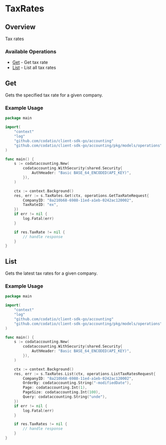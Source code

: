 # TaxRates

## Overview

Tax rates

### Available Operations

* [Get](#get) - Get tax rate
* [List](#list) - List all tax rates

## Get

Gets the specified tax rate for a given company.

### Example Usage

```go
package main

import(
	"context"
	"log"
	"github.com/codatio/client-sdk-go/accounting"
	"github.com/codatio/client-sdk-go/accounting/pkg/models/operations"
)

func main() {
    s := codataccounting.New(
        codataccounting.WithSecurity(shared.Security{
            AuthHeader: "Basic BASE_64_ENCODED(API_KEY)",
        }),
    )

    ctx := context.Background()
    res, err := s.TaxRates.Get(ctx, operations.GetTaxRateRequest{
        CompanyID: "8a210b68-6988-11ed-a1eb-0242ac120002",
        TaxRateID: "ex",
    })
    if err != nil {
        log.Fatal(err)
    }

    if res.TaxRate != nil {
        // handle response
    }
}
```

## List

Gets the latest tax rates for a given company.

### Example Usage

```go
package main

import(
	"context"
	"log"
	"github.com/codatio/client-sdk-go/accounting"
	"github.com/codatio/client-sdk-go/accounting/pkg/models/operations"
)

func main() {
    s := codataccounting.New(
        codataccounting.WithSecurity(shared.Security{
            AuthHeader: "Basic BASE_64_ENCODED(API_KEY)",
        }),
    )

    ctx := context.Background()
    res, err := s.TaxRates.List(ctx, operations.ListTaxRatesRequest{
        CompanyID: "8a210b68-6988-11ed-a1eb-0242ac120002",
        OrderBy: codataccounting.String("-modifiedDate"),
        Page: codataccounting.Int(1),
        PageSize: codataccounting.Int(100),
        Query: codataccounting.String("unde"),
    })
    if err != nil {
        log.Fatal(err)
    }

    if res.TaxRates != nil {
        // handle response
    }
}
```
